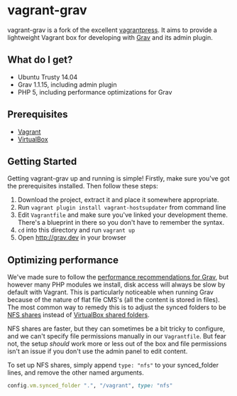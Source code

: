 # vagrant-grav

vagrant-grav is a fork of the excellent
[vagrantpress](https://github.com/vagrantpress/vagrantpress/). It aims to
provide a lightweight Vagrant box for developing with
[Grav](https://getgrav.org/) and its admin plugin.

## What do I get?

- Ubuntu Trusty 14.04
- Grav 1.1.15, including admin plugin
- PHP 5, including performance optimizations for Grav

## Prerequisites

- [Vagrant](http://www.vagrantup.com/downloads.html)
- [VirtualBox](https://www.virtualbox.org/wiki/Downloads)

## Getting Started

Getting vagrant-grav up and running is simple! Firstly, make sure you've got the
prerequisites installed. Then follow these steps:

1. Download the project, extract it and place it somewhere appropriate.
2. Run `vagrant plugin install vagrant-hostsupdater` from command line
3. Edit `Vagrantfile` and make sure you've linked your development theme.
There's a blueprint in there so you don't have to remember the syntax.
4. `cd` into this directory and run `vagrant up`
5. Open http://grav.dev in your browser

## Optimizing performance

We've made sure to follow the [performance recommendations for
Grav](https://learn.getgrav.org/basics/requirements#optional-modules), but
however many PHP modules we install, disk access will always be slow by default
with Vagrant. This is particularly noticeable when running Grav because of the
nature of flat file CMS's (all the content is stored in files). The most common
way to remedy this is to adjust the synced folders to be [NFS
shares](https://www.vagrantup.com/docs/synced-folders/nfs.html) instead of
[VirtualBox shared folders](https://www.vagrantup.com/docs/synced-folders/virtualbox.html).

NFS shares are faster, but they can sometimes be a bit tricky to configure, and
we can't specify file permissions manually in our `Vagrantfile`. But fear not,
the setup *should* work more or less out of the box and file permissions isn't
an issue if you don't use the admin panel to edit content.

To set up NFS shares, simply append `type: "nfs"` to your synced_folder lines,
and remove the other named arguments.

```rb
config.vm.synced_folder ".", "/vagrant", type: "nfs"
```
